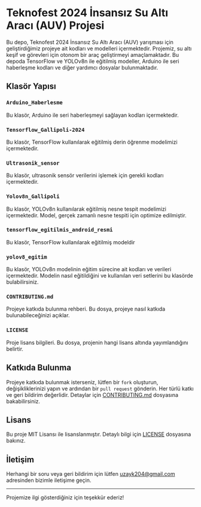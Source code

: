 # Teknofest 2024 İnsansız Su Altı Aracı (AUV) Projesi

Bu depo, Teknofest 2024 İnsansız Su Altı Aracı (AUV) yarışması için geliştirdiğimiz projeye ait kodları ve modelleri içermektedir. Projemiz, su altı keşif ve görevleri için otonom bir araç geliştirmeyi amaçlamaktadır. Bu depoda TensorFlow ve YOLOv8n ile eğitilmiş modeller, Arduino ile seri haberleşme kodları ve diğer yardımcı dosyalar bulunmaktadır.

## Klasör Yapısı

### `Arduino_Haberlesme`
Bu klasör, Arduino ile seri haberleşmeyi sağlayan kodları içermektedir.

### `Tensorflow_Gallipoli-2024`
Bu klasör, TensorFlow kullanılarak eğitilmiş derin öğrenme modelimizi içermektedir. 

### `Ultrasonik_sensor`
Bu klasör, ultrasonik sensör verilerini işlemek için gerekli kodları içermektedir.

### `Yolov8n_Gallipoli`
Bu klasör, YOLOv8n kullanılarak eğitilmiş nesne tespit modelimizi içermektedir. Model, gerçek zamanlı nesne tespiti için optimize edilmiştir.

### `tensorflow_egitilmis_android_resmi`
Bu klasör, TensorFlow kullanılarak eğitilmiş modeldir

### `yolov8_egitim`
Bu klasör, YOLOv8n modelinin eğitim sürecine ait kodları ve verileri içermektedir. Modelin nasıl eğitildiğini ve kullanılan veri setlerini bu klasörde bulabilirsiniz.

### `CONTRIBUTING.md`
Projeye katkıda bulunma rehberi. Bu dosya, projeye nasıl katkıda bulunabileceğinizi açıklar.

### `LICENSE`
Proje lisans bilgileri. Bu dosya, projenin hangi lisans altında yayımlandığını belirtir.


## Katkıda Bulunma

Projeye katkıda bulunmak isterseniz, lütfen bir `fork` oluşturun, değişikliklerinizi yapın ve ardından bir `pull request` gönderin. Her türlü katkı ve geri bildirim değerlidir. Detaylar için [CONTRIBUTING.md](https://github.com/blacerr/Gallipoli-2024/blob/main/CONTRIBUTING.md) dosyasına bakabilirsiniz.

## Lisans

Bu proje MIT Lisansı ile lisanslanmıştır. Detaylı bilgi için [LICENSE](https://github.com/blacerr/Gallipoli-2024/blob/main/LICENSE) dosyasına bakınız.

## İletişim

Herhangi bir soru veya geri bildirim için lütfen [uzayk204@gmail.com](mailto:uzayk204@gmail.com) adresinden bizimle iletişime geçin.

---

Projemize ilgi gösterdiğiniz için teşekkür ederiz!
